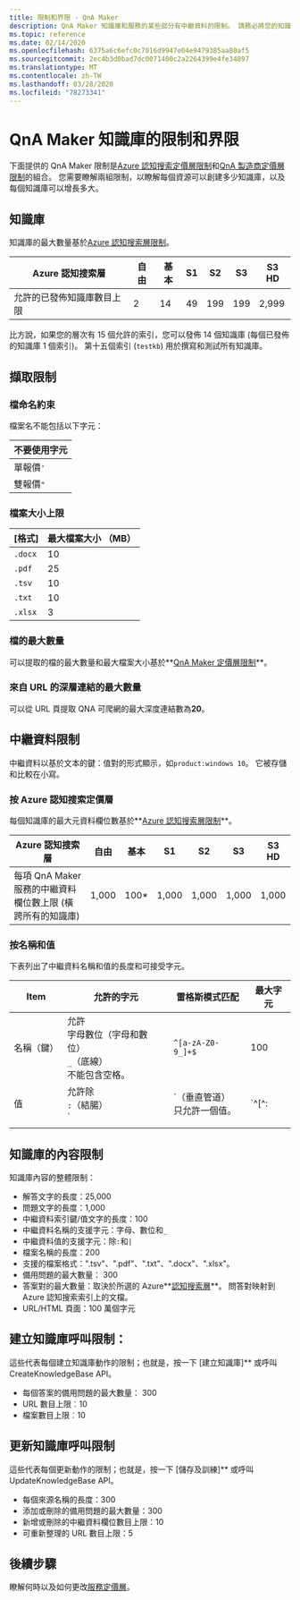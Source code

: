 ```yaml
---
title: 限制和界限 - QnA Maker
description: QnA Maker 知識庫和服務的某些部分有中繼資料的限制。 請務必將您的知識庫保持在這些限制範圍內，以便進行測試及發佈。
ms.topic: reference
ms.date: 02/14/2020
ms.openlocfilehash: 6375a6c6efc0c7016d9947e04e9479385aa80af5
ms.sourcegitcommit: 2ec4b3d0bad7dc0071400c2a2264399e4fe34897
ms.translationtype: MT
ms.contentlocale: zh-TW
ms.lasthandoff: 03/28/2020
ms.locfileid: "78273341"
---
```

# <a name="qna-maker-knowledge-base-limits-and-boundaries"></a>QnA Maker 知識庫的限制和界限

下面提供的 QnA Maker 限制是[Azure 認知搜索定價層限制](https://docs.microsoft.com/azure/search/search-limits-quotas-capacity)和[QnA 製造商定價層限制](https://azure.microsoft.com/pricing/details/cognitive-services/qna-maker/)的組合。 您需要瞭解兩組限制，以瞭解每個資源可以創建多少知識庫，以及每個知識庫可以增長多大。

## <a name="knowledge-bases"></a>知識庫

知識庫的最大數量基於[Azure 認知搜索層限制](https://docs.microsoft.com/azure/search/search-limits-quotas-capacity)。

|**Azure 認知搜索層** | **自由** | **基本** |**S1** | **S2**| **S3** |**S3 HD**|
|---|---|---|---|---|---|----|
|允許的已發佈知識庫數目上限|2|14|49|199|199|2,999|

 比方說，如果您的層次有 15 個允許的索引，您可以發佈 14 個知識庫 (每個已發佈的知識庫 1 個索引)。 第十五個索引 (`testkb`) 用於撰寫和測試所有知識庫。

## <a name="extraction-limits"></a>擷取限制

### <a name="file-naming-constraints"></a>檔命名約束

檔案名不能包括以下字元：

|不要使用字元|
|--|
|單報價`'`|
|雙報價`"`|

### <a name="maximum-file-size"></a>檔案大小上限

|[格式]|最大檔案大小 （MB）|
|--|--|
|`.docx`|10|
|`.pdf`|25|
|`.tsv`|10|
|`.txt`|10|
|`.xlsx`|3|

### <a name="maximum-number-of-files"></a>檔的最大數量

可以提取的檔的最大數量和最大檔案大小基於**[QnA Maker 定價層限制](https://azure.microsoft.com/pricing/details/cognitive-services/qna-maker/)**。

### <a name="maximum-number-of-deep-links-from-url"></a>來自 URL 的深層連結的最大數量

可以從 URL 頁提取 QNA 可爬網的最大深度連結數為**20**。

## <a name="metadata-limits"></a>中繼資料限制

中繼資料以基於文本的鍵：值對的形式顯示，如`product:windows 10`。 它被存儲和比較在小寫。

### <a name="by-azure-cognitive-search-pricing-tier"></a>按 Azure 認知搜索定價層

每個知識庫的最大元資料欄位數基於**[Azure 認知搜索層限制](https://docs.microsoft.com/azure/search/search-limits-quotas-capacity)**。

|**Azure 認知搜索層** | **自由** | **基本** |**S1** | **S2**| **S3** |**S3 HD**|
|---|---|---|---|---|---|----|
|每項 QnA Maker 服務的中繼資料欄位數上限 (橫跨所有的知識庫)|1,000|100*|1,000|1,000|1,000|1,000|

### <a name="by-name-and-value"></a>按名稱和值

下表列出了中繼資料名稱和值的長度和可接受字元。

|Item|允許的字元|雷格斯模式匹配|最大字元|
|--|--|--|--|
|名稱（鍵）|允許<br>字母數位（字母和數位）<br>`_`（底線）<br> 不能包含空格。|`^[a-zA-Z0-9_]+$`|100|
|值|允許除<br>`:`（結腸）<br>`|`（垂直管道）<br>只允許一個值。|`^[^:|]+$`|500|
|||||

## <a name="knowledge-base-content-limits"></a>知識庫的內容限制
知識庫內容的整體限制：
* 解答文字的長度：25,000
* 問題文字的長度：1,000
* 中繼資料索引鍵/值文字的長度：100
* 中繼資料名稱的支援字元：字母、數位和`_`
* 中繼資料值的支援字元：除`:`和`|`
* 檔案名稱的長度：200
* 支援的檔案格式：".tsv"、".pdf"、".txt"、".docx"、".xlsx"。
* 備用問題的最大數量： 300
* 答案對的最大數量：取決於所選的 Azure**[認知搜索層](https://docs.microsoft.com/azure/search/search-limits-quotas-capacity#document-limits)**。 問答對映射到 Azure 認知搜索索引上的文檔。
* URL/HTML 頁面：100 萬個字元

## <a name="create-knowledge-base-call-limits"></a>建立知識庫呼叫限制：
這些代表每個建立知識庫動作的限制；也就是，按一下 [建立知識庫]** 或呼叫 CreateKnowledgeBase API。
* 每個答案的備用問題的最大數量： 300
* URL 數目上限︰10
* 檔案數目上限︰10

## <a name="update-knowledge-base-call-limits"></a>更新知識庫呼叫限制
這些代表每個更新動作的限制；也就是，按一下 [儲存及訓練]** 或呼叫 UpdateKnowledgeBase API。
* 每個來源名稱的長度：300
* 添加或刪除的備用問題的最大數量：300
* 新增或刪除的中繼資料欄位數目上限：10
* 可重新整理的 URL 數目上限：5

## <a name="next-steps"></a>後續步驟

瞭解何時以及如何更改[服務定價層](How-To/set-up-qnamaker-service-azure.md#upgrade-qna-maker-sku)。

